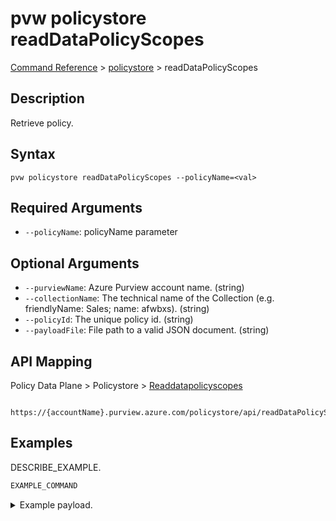 # pvw policystore readDataPolicyScopes
[Command Reference](../../../README.md#command-reference) > [policystore](./main.md) > readDataPolicyScopes

## Description
Retrieve policy.

## Syntax
```
pvw policystore readDataPolicyScopes --policyName=<val>
```

## Required Arguments
- `--policyName`: policyName parameter

## Optional Arguments
- `--purviewName`: Azure Purview account name. (string)
- `--collectionName`: The technical name of the Collection (e.g. friendlyName: Sales; name: afwbxs). (string)
- `--policyId`: The unique policy id. (string)
- `--payloadFile`: File path to a valid JSON document. (string)

## API Mapping
Policy Data Plane > Policystore > [Readdatapolicyscopes]()
```
 https://{accountName}.purview.azure.com/policystore/api/readDataPolicyScopes
```

## Examples
DESCRIBE_EXAMPLE.
```powershell
EXAMPLE_COMMAND
```
<details><summary>Example payload.</summary>
<p>

```json
PASTE_JSON_HERE
```
</p>
</details>